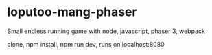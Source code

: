 # loputoo-mang-phaser

Small endless running game with node, javascript, phaser 3, webpack

clone,
npm install,
npm run dev,
runs on localhost:8080
